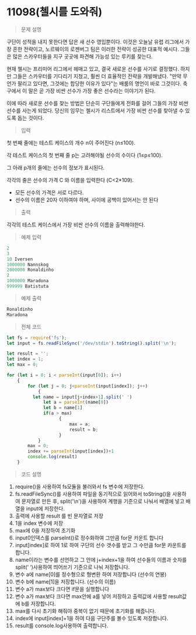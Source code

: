 # 11098(첼시를 도와줘)

> 문제 설명
> 

구단이 성적을 내지 못한다면 답은 새 선수 영입뿐이다. 이것은 오늘날 유럽 리그에서 가장 흔한 전략이고, 노르웨이의 로젠버그 팀은 이러한 전략이 성공한 대표적 예시다. 그들은 많은 스카우터들을 지구 곳곳에 파견해 가능성 있는 루키를 찾는다.

현재 첼시는 프리미어 리그에서 헤매고 있고, 결국 새로운 선수를 사기로 결정했다. 하지만 그들은 스카우터를 기다리기 지쳤고, 훨씬 더 효율적인 전략을 개발해냈다. "만약 무언가 팔리고 있다면, 그것에는 합당한 이유가 있다"는 배룸의 명언이 바로 그것이다. 축구에서 이 말은 곧 가장 비싼 선수가 가장 좋은 선수라는 이야기가 된다.

이에 따라 새로운 선수를 찾는 방법은 단순히 구단들에게 전화를 걸어 그들의 가장 비싼 선수를 사는게 되었다. 당신의 임무는 첼시가 리스트에서 가장 비싼 선수를 찾아낼 수 있도록 돕는 것이다.

> 입력
> 

첫 번째 줄에는 테스트 케이스의 개수 n이 주어진다 (n≤100).

각 테스트 케이스의 첫 번째 줄 p는 고려해야될 선수의 수이다 (1≤p≤100).

그 아래 p개의 줄에는 선수의 정보가 표시된다.

각각의 줄은 선수의 가격 C 와 이름을 입력한다 (C<2*109).

- 모든 선수의 가격은 서로 다르다.
- 선수의 이름은 20자 이하여야 하며, 사이에 공백이 있어서는 안 된다

> 출력
> 

각각의 테스트 케이스에서 가장 비싼 선수의 이름을 출력해야한다.

> 예제 입력
> 

```jsx
2
3
10 Iversen
1000000 Nannskog
2000000 Ronaldinho
2
1000000 Maradona
999999 Batistuta
```

> 예제 출력
> 

```jsx
Ronaldinho
Maradona
```

> 전체 코드
> 

```jsx
let fs = require('fs');
let input = fs.readFileSync('/dev/stdin').toString().split('\n');

let result = ''; 
let index = 1;
let max = 0; 

for (let i = 0; i < parseInt(input[0]); i++)
    { 
        for (let j = 0; j<parseInt(input[index]); j++)
            {
	      let name = input[j+index+1].split(' ')
              let a = parseInt(name[0]) 
              let b = name[1] 
              if(a > max) 
                    {
                        max = a; 
                        result = b; 
                    }
            }
        max = 0;
        index += parseInt(input[index])+1
        console.log(result)
    }
```

> 코드 설명
> 
1. require()을 사용하여 fs모듈을 불러와서 fs 변수에 저장한다.
2. fs.readFileSync()를 사용하여 파일을 동기적으로 읽어와서 toString()을 사용하여 문자열로 만든 후, split('\n')을 사용하여 계행을 기준으로 나눠서 배열에 넣고 배열을 input에 저장한다.
3. 출력에 사용할 result 를 빈 문자열로 저장
4. 1을 index 변수에 저장
5. max에 0을 저장하여 초기화  
6. input0인덱스를 parseInt()로 정수화하여 그만큼 for문 카운트 합니다
7. input[index]로 하여 1로 하여 구단의 선수 갯수를 받고 그 수만큼 for문 카운트를 합니다.
8. name이라는 변수를 선언하고 그 안에 j+index+1을 하여 선수들의 이름과 숫자를 split(’ ‘)사용하여 띄어쓰기 기준으로 나눠 저장합니다. 
9. 변수 a에 name[0]를 정수형으로 형변환 하여 저장합니다 (선수의 연봉)
10. 변수 b에 name[1]을 저장합니다. (선수의 이름)
11. 변수 a가 max보다 크다면 if문을 실행합니다
12. 변수 a가 max보다 크다면 max안에 a를 넣어 저장하고 출력값에 사용할 result값에 b를 저장합니다. 
13. max를 다시 초기화 해줘야 중복이 없기 때문에 초기화를 해줍니다.
14. index에 input[index]+1을 하여 다음 구단주를 볼수 있도록 저장합니다.
15. result를 console.log사용하여 출력합니다.
